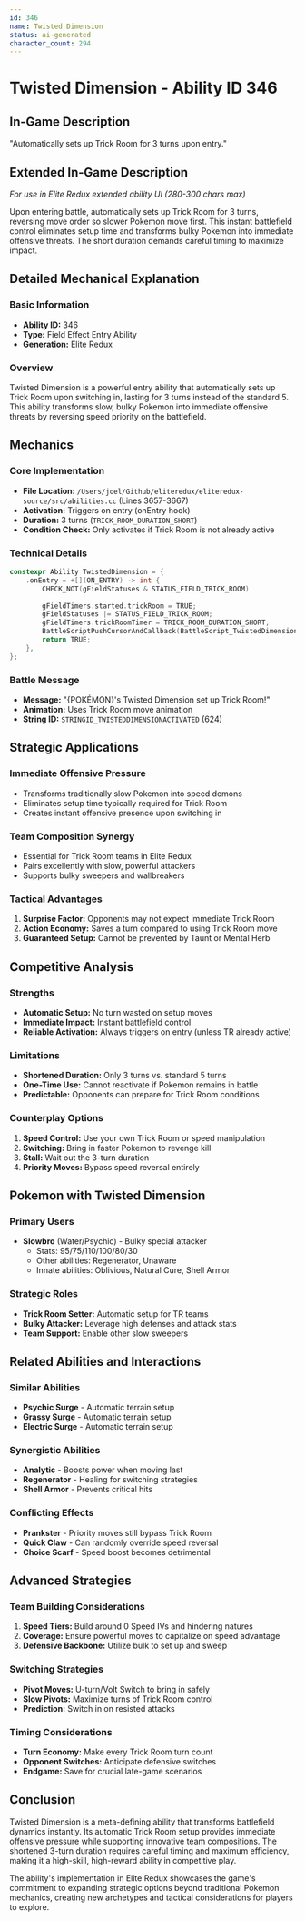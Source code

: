 ```yaml
---
id: 346
name: Twisted Dimension
status: ai-generated
character_count: 294
---
```


# Twisted Dimension - Ability ID 346

## In-Game Description
"Automatically sets up Trick Room for 3 turns upon entry."

## Extended In-Game Description
*For use in Elite Redux extended ability UI (280-300 chars max)*

Upon entering battle, automatically sets up Trick Room for 3 turns, reversing move order so slower Pokemon move first. This instant battlefield control eliminates setup time and transforms bulky Pokemon into immediate offensive threats. The short duration demands careful timing to maximize impact.

## Detailed Mechanical Explanation

### Basic Information
- **Ability ID:** 346  
- **Type:** Field Effect Entry Ability  
- **Generation:** Elite Redux

### Overview

Twisted Dimension is a powerful entry ability that automatically sets up Trick Room upon switching in, lasting for 3 turns instead of the standard 5. This ability transforms slow, bulky Pokemon into immediate offensive threats by reversing speed priority on the battlefield.

## Mechanics

### Core Implementation
- **File Location:** `/Users/joel/Github/eliteredux/eliteredux-source/src/abilities.cc` (Lines 3657-3667)
- **Activation:** Triggers on entry (onEntry hook)
- **Duration:** 3 turns (`TRICK_ROOM_DURATION_SHORT`)
- **Condition Check:** Only activates if Trick Room is not already active

### Technical Details

```cpp
constexpr Ability TwistedDimension = {
    .onEntry = +[](ON_ENTRY) -> int {
        CHECK_NOT(gFieldStatuses & STATUS_FIELD_TRICK_ROOM)
        
        gFieldTimers.started.trickRoom = TRUE;
        gFieldStatuses |= STATUS_FIELD_TRICK_ROOM;
        gFieldTimers.trickRoomTimer = TRICK_ROOM_DURATION_SHORT;
        BattleScriptPushCursorAndCallback(BattleScript_TwistedDimensionActivated);
        return TRUE;
    },
};
```

### Battle Message
- **Message:** "{POKÉMON}'s Twisted Dimension set up Trick Room!"
- **Animation:** Uses Trick Room move animation
- **String ID:** `STRINGID_TWISTEDDIMENSIONACTIVATED` (624)

## Strategic Applications

### Immediate Offensive Pressure
- Transforms traditionally slow Pokemon into speed demons
- Eliminates setup time typically required for Trick Room
- Creates instant offensive presence upon switching in

### Team Composition Synergy
- Essential for Trick Room teams in Elite Redux
- Pairs excellently with slow, powerful attackers
- Supports bulky sweepers and wallbreakers

### Tactical Advantages
1. **Surprise Factor:** Opponents may not expect immediate Trick Room
2. **Action Economy:** Saves a turn compared to using Trick Room move
3. **Guaranteed Setup:** Cannot be prevented by Taunt or Mental Herb

## Competitive Analysis

### Strengths
- **Automatic Setup:** No turn wasted on setup moves
- **Immediate Impact:** Instant battlefield control
- **Reliable Activation:** Always triggers on entry (unless TR already active)

### Limitations
- **Shortened Duration:** Only 3 turns vs. standard 5 turns
- **One-Time Use:** Cannot reactivate if Pokemon remains in battle
- **Predictable:** Opponents can prepare for Trick Room conditions

### Counterplay Options
1. **Speed Control:** Use your own Trick Room or speed manipulation
2. **Switching:** Bring in faster Pokemon to revenge kill
3. **Stall:** Wait out the 3-turn duration
4. **Priority Moves:** Bypass speed reversal entirely

## Pokemon with Twisted Dimension

### Primary Users
- **Slowbro** (Water/Psychic) - Bulky special attacker
  - Stats: 95/75/110/100/80/30
  - Other abilities: Regenerator, Unaware
  - Innate abilities: Oblivious, Natural Cure, Shell Armor

### Strategic Roles
- **Trick Room Setter:** Automatic setup for TR teams
- **Bulky Attacker:** Leverage high defenses and attack stats
- **Team Support:** Enable other slow sweepers

## Related Abilities and Interactions

### Similar Abilities
- **Psychic Surge** - Automatic terrain setup
- **Grassy Surge** - Automatic terrain setup
- **Electric Surge** - Automatic terrain setup

### Synergistic Abilities
- **Analytic** - Boosts power when moving last
- **Regenerator** - Healing for switching strategies
- **Shell Armor** - Prevents critical hits

### Conflicting Effects
- **Prankster** - Priority moves still bypass Trick Room
- **Quick Claw** - Can randomly override speed reversal
- **Choice Scarf** - Speed boost becomes detrimental

## Advanced Strategies

### Team Building Considerations
1. **Speed Tiers:** Build around 0 Speed IVs and hindering natures
2. **Coverage:** Ensure powerful moves to capitalize on speed advantage
3. **Defensive Backbone:** Utilize bulk to set up and sweep

### Switching Strategies
- **Pivot Moves:** U-turn/Volt Switch to bring in safely
- **Slow Pivots:** Maximize turns of Trick Room control
- **Prediction:** Switch in on resisted attacks

### Timing Considerations
- **Turn Economy:** Make every Trick Room turn count
- **Opponent Switches:** Anticipate defensive switches
- **Endgame:** Save for crucial late-game scenarios


## Conclusion

Twisted Dimension is a meta-defining ability that transforms battlefield dynamics instantly. Its automatic Trick Room setup provides immediate offensive pressure while supporting innovative team compositions. The shortened 3-turn duration requires careful timing and maximum efficiency, making it a high-skill, high-reward ability in competitive play.

The ability's implementation in Elite Redux showcases the game's commitment to expanding strategic options beyond traditional Pokemon mechanics, creating new archetypes and tactical considerations for players to explore.